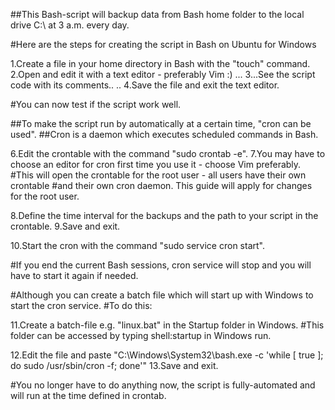 ##This Bash-script will backup data from Bash home folder to the local drive C:\ at 3 a.m. every day.

#Here are the steps for creating the script in Bash on Ubuntu for Windows

1.Create a file in your home directory in Bash with the "touch" command.
2.Open and edit it with a text editor - preferably Vim :)
...
3...See the script code with its comments..
..
4.Save the file and exit the text editor.

#You can now test if the script work well.

##To make the script run by automatically at a certain time, "cron can be used". 
##Cron is a daemon which executes scheduled commands in Bash.

6.Edit the crontable with the command "sudo crontab -e". 
7.You may have to choose an editor for cron first time you use it - choose Vim preferably.
#This will open the crontable for the root user - all users have their own crontable
#and their own cron daemon. This guide will apply for changes for the root user.

8.Define the time interval for the backups and the path to your script in the crontable.
9.Save and exit.

10.Start the cron with the command "sudo service cron start".

#If you end the current Bash sessions, cron service will stop and you will have to start it again if needed.



#Although you can create a batch file which will start up with Windows to start the cron service.
#To do this:

11.Create a batch-file e.g. "linux.bat" in the Startup folder in Windows.
#This folder can be accessed by typing shell:startup in Windows run.

12.Edit the file and paste "C:\Windows\System32\bash.exe -c 'while [ true ]; do sudo /usr/sbin/cron -f; done'"
13.Save and exit.

#You no longer have to do anything now, the script is fully-automated and will run at the time defined in crontab.
